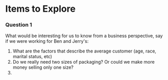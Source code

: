 # Items to Explore

### Question 1
What would be interesting for us to know from a business perspective, say if we were working for Ben and Jerry's:
1. What are the factors that describe the average customer (age, race, marital status, etc)
2. Do we really need two sizes of packaging? Or could we make more money selling only one size?
3.
